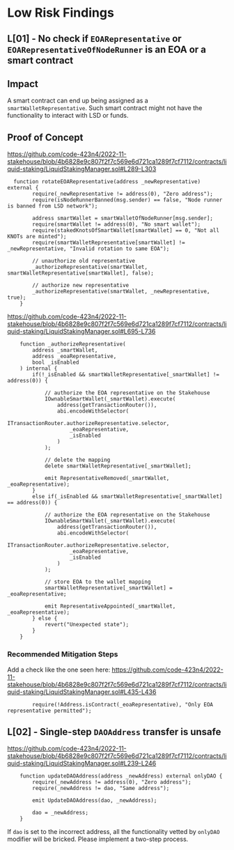 # Low Risk Findings

## L[01] - No check if `EOARepresentative` or `EOARepresentativeOfNodeRunner` is an EOA or a smart contract

## Impact
A smart contract can end up being assigned as a `smartWalletRepresentative`.
Such smart contract might not have the functionality to interact with LSD or funds.

## Proof of Concept
https://github.com/code-423n4/2022-11-stakehouse/blob/4b6828e9c807f2f7c569e6d721ca1289f7cf7112/contracts/liquid-staking/LiquidStakingManager.sol#L289-L303

```solidity
  function rotateEOARepresentative(address _newRepresentative) external {
        require(_newRepresentative != address(0), "Zero address");
        require(isNodeRunnerBanned(msg.sender) == false, "Node runner is banned from LSD network");

        address smartWallet = smartWalletOfNodeRunner[msg.sender];
        require(smartWallet != address(0), "No smart wallet");
        require(stakedKnotsOfSmartWallet[smartWallet] == 0, "Not all KNOTs are minted");
        require(smartWalletRepresentative[smartWallet] != _newRepresentative, "Invalid rotation to same EOA");

        // unauthorize old representative
        _authorizeRepresentative(smartWallet, smartWalletRepresentative[smartWallet], false);

        // authorize new representative
        _authorizeRepresentative(smartWallet, _newRepresentative, true);
    }
```

https://github.com/code-423n4/2022-11-stakehouse/blob/4b6828e9c807f2f7c569e6d721ca1289f7cf7112/contracts/liquid-staking/LiquidStakingManager.sol#L695-L736

```solidity
    function _authorizeRepresentative(
        address _smartWallet, 
        address _eoaRepresentative, 
        bool _isEnabled
    ) internal {
        if(!_isEnabled && smartWalletRepresentative[_smartWallet] != address(0)) {

            // authorize the EOA representative on the Stakehouse
            IOwnableSmartWallet(_smartWallet).execute(
                address(getTransactionRouter()),
                abi.encodeWithSelector(
                    ITransactionRouter.authorizeRepresentative.selector,
                    _eoaRepresentative,
                    _isEnabled
                )
            );

            // delete the mapping
            delete smartWalletRepresentative[_smartWallet];

            emit RepresentativeRemoved(_smartWallet, _eoaRepresentative);
        }
        else if(_isEnabled && smartWalletRepresentative[_smartWallet] == address(0)) {

            // authorize the EOA representative on the Stakehouse
            IOwnableSmartWallet(_smartWallet).execute(
                address(getTransactionRouter()),
                abi.encodeWithSelector(
                    ITransactionRouter.authorizeRepresentative.selector,
                    _eoaRepresentative,
                    _isEnabled
                )
            );

            // store EOA to the wallet mapping
            smartWalletRepresentative[_smartWallet] = _eoaRepresentative;

            emit RepresentativeAppointed(_smartWallet, _eoaRepresentative);
        } else {
            revert("Unexpected state");
        }
    }
```

### Recommended Mitigation Steps
Add a check like the one seen here:
https://github.com/code-423n4/2022-11-stakehouse/blob/4b6828e9c807f2f7c569e6d721ca1289f7cf7112/contracts/liquid-staking/LiquidStakingManager.sol#L435-L436

```solidity
        require(!Address.isContract(_eoaRepresentative), "Only EOA representative permitted");

```

## L[02] - Single-step `DAOAddress` transfer is unsafe

https://github.com/code-423n4/2022-11-stakehouse/blob/4b6828e9c807f2f7c569e6d721ca1289f7cf7112/contracts/liquid-staking/LiquidStakingManager.sol#L239-L246

```solidity
    function updateDAOAddress(address _newAddress) external onlyDAO {
        require(_newAddress != address(0), "Zero address");
        require(_newAddress != dao, "Same address");

        emit UpdateDAOAddress(dao, _newAddress);

        dao = _newAddress;
    }
```

If `dao` is set to the incorrect address, all the functionality vetted by `onlyDAO` modifier  will be bricked.
Please implement a two-step process.



